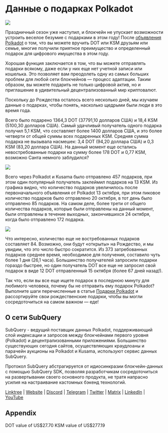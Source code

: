 # Данные о подарках Polkadot

![](https://miro.medium.com/max/1400/1*Y_Fm1wWLcN9lAbWr0KK1qA.png)

Праздничный сезон уже наступил, и блокчейн не упускает возможности устроить веселое безумие с подарками в этом году! После [объявления Polkadot](https://polkadot.network/blog/introducing-polkadot-kusama-gifts/) о том, что вы можете вручить DOT или KSM друзьям или семье, многие получили приятное преимущество и определенный подарок для цифрового имущества в этом году.

Хорошая функция заключается в том, что вы можете отправлять подарки всякому, даже если у них еще нет учетной записи или кошелька. Это позволяет вам преодолеть одну из самых больших проблем для любой сети блокчейнов — процесс адаптации. Таким образом, вы можете подарить не только цифровой актив, но и приглашение в удивительный децентрализованный мир криптовалют.

Поскольку до Рождества осталось всего несколько дней, мы изучаем данные о подарках, чтобы понять, насколько щедрыми были люди в это время года.

Всего было подарено 1364,3 DOT (37791,10 долларов США) и 18,4 KSM (5100,30 долларов США). Самый удачливый получатель одного подарка получил 5,1 KSM, что составляет более 1400 долларов США, и это более четверти от общей суммы всех подаренных KSM. Средняя сумма подарка не вызывала насмешек: 3,4 DOT (94,20 доллара США) и 0,3 KSM (83,20 доллара США). На данный момент еще остались невостребованные подарки на сумму более 178 DOT и 0,77 KSM, возможно Санта немного заблудился?

![](https://miro.medium.com/max/1400/0*39FkrB8c1ZE2LhlU)

Всего через Polkadot и Kusama было отправлено 457 подарков, при этом один популярный получатель заклеймил подарков на 13 KSM. Из графика видно, что количество подарков увеличилось после первоначального объявления от Polkadot 13 октября, при этом пиковое количество подарков было отправлено 20 октября, в тот день было отправлено 85 подарков. На самом деле, более трети от общего количества подарков, которые были отправлены на данный момент, были отправлены в течение выходных, закончившихся 24 октября, когда было отправлено 172 подарка.

![](https://miro.medium.com/max/1400/0*F12i2JCMl0YOwaLG)

Что интересно, количество еще не востребованных подарков составляет 84. Возможно, они будут «открыты» на Рождество, и мы увидим, что это число быстро сократится. Из 373 затребованных подарков среднее время, необходимое для получения, составило чуть более 1 дня (26,1 часа). Большинство получателей запросили подарки гораздо быстрее, но один получатель DOT все еще не запросил свой подарок в виде 12 DOT отправленный 15 октября (более 67 дней назад!).

Так что, если вы все еще ищете подарок в последнюю минуту для любимого человека, почему бы не отправить ему подарок Polkadot? Выполните шаги перечисленные в статье [Подарки Polkadot](https://polkadot.network/blog/introducing-polkadot-kusama-gifts/) и рассортируйте свои рождественские подарки, чтобы вы могли сосредоточиться на самом важном — еде!

## О сети SubQuery

SubQuery - ведущий поставщик данных Polkadot, поддерживающий слой индексации и запросов между блокчейнами первого уровня (Polkadot) и децентрализованными приложениями. Большинство существующих сегодня сайтов, осуществляющих краудлоаны и парачейн аукционы на Polkadot и Kusama, используют сервис данных SubQuery.

Протокол SubQuery абстрагируется от идиосинкразии блокчейн-данных с помощью SubQuery SDK, позволяя разработчикам сосредоточиться на развертывании своего основного продукта, не тратя напрасно усилия на настраивание кастомных бэкенд технологий.

​​​​[Linktree](https://linktr.ee/subquerynetwork) | [Website](https://subquery.network/) | [Discord](https://discord.com/invite/78zg8aBSMG) | [Telegram](https://t.me/subquerynetwork) | [Twitter](https://twitter.com/subquerynetwork) | [Matrix](https://matrix.to/#/#subquery:matrix.org) | [LinkedIn](https://www.linkedin.com/company/subquery) | [YouTube](https://www.youtube.com/channel/UCi1a6NUUjegcLHDFLr7CqLw)

## Appendix

DOT value of US\$27.70 KSM value of US\$277.19
